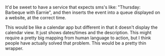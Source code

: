 It'd be sweet to have a service that expects sms's like: "Thursday: Barbeque
with Earnie", and then inserts the event into a queue displayed on a website,
at the correct time. 

This would be like a calendar app but different in that it doesn't display the
calendar view. It just shows dates/times and the description. This might
require a pretty big mapping from human language to action, but I think people
have actually solved that problem. This would be a pretty thin wrapper.
